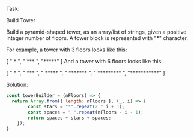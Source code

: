 Task:

Build Tower

Build a pyramid-shaped tower, as an array/list of strings, given a positive integer number of floors. A tower block is represented with "*" character.

For example, a tower with 3 floors looks like this:

[
  "  *  ",
  " *** ", 
  "*****"
]
And a tower with 6 floors looks like this:

[
  "     *     ", 
  "    ***    ", 
  "   *****   ", 
  "  *******  ", 
  " ********* ", 
  "***********"
]

Solution:

```js
const towerBuilder = (nFloors) => {
  return Array.from({ length: nFloors }, (_, i) => {
        const stars = "*".repeat(2 * i + 1);
        const spaces = " ".repeat(nFloors - i - 1);
        return spaces + stars + spaces;
    });
}
```

